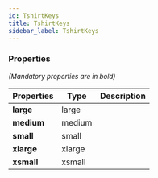 ```yaml
---
id: TshirtKeys
title: TshirtKeys
sidebar_label: TshirtKeys
---
```




### Properties

<font size="2"><i>(Mandatory properties are in bold)</i></font>

| Properties | Type | Description |
| --------- | ---- | ----------- |
| **large** | large |  |
| **medium** | medium |  |
| **small** | small |  |
| **xlarge** | xlarge |  |
| **xsmall** | xsmall |  |
